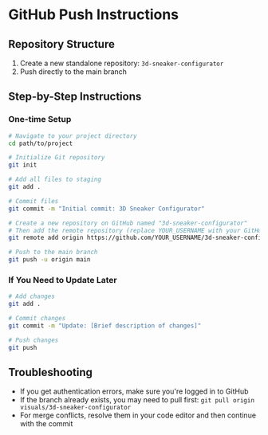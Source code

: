 # GitHub Push Instructions

## Repository Structure
1. Create a new standalone repository: `3d-sneaker-configurator`
2. Push directly to the main branch

## Step-by-Step Instructions

### One-time Setup
```bash
# Navigate to your project directory
cd path/to/project

# Initialize Git repository
git init

# Add all files to staging
git add .

# Commit files
git commit -m "Initial commit: 3D Sneaker Configurator"

# Create a new repository on GitHub named "3d-sneaker-configurator"
# Then add the remote repository (replace YOUR_USERNAME with your GitHub username)
git remote add origin https://github.com/YOUR_USERNAME/3d-sneaker-configurator.git

# Push to the main branch
git push -u origin main
```

### If You Need to Update Later
```bash
# Add changes
git add .

# Commit changes
git commit -m "Update: [Brief description of changes]"

# Push changes
git push
```

## Troubleshooting
- If you get authentication errors, make sure you're logged in to GitHub
- If the branch already exists, you may need to pull first: `git pull origin visuals/3d-sneaker-configurator`
- For merge conflicts, resolve them in your code editor and then continue with the commit
